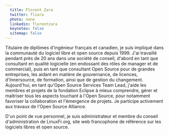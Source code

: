 ```yaml
---
  title: Florent Zara
  twitter: flzara
  photo: none
  linkedin: florentzara
  keynotes: false
  sitemap: false
---
```

Titulaire de diplômes d'ingénieur français et canadien, je suis impliqué dans la communauté du logiciel libre et open source depuis 1999. J'ai travaillé pendant près de 20 ans dans une société de conseil, d'abord en tant que consultant en qualité logicielle (en endossant des rôles de manager et de commercial), puis en tant que consultant Open Source pour de grandes entreprises, les aidant en matière de gouvernance, de licences, d'Innersource, de formation, ainsi que de gestion du changement. Aujourd'hui, en tant qu'Open Source Services Team Lead, j'aide les membres et projets de la fondation Eclipse à mieux comprendre, gérer et maîtriser tous les aspects touchant à l'Open Source, pour notamment favoriser la collaboration et l'émergence de projets. Je participe activement aux travaux de l'Open Source Alliance.

D'un point de vue personnel, je suis administrateur et membre du conseil d'administration de LinuxFr.org, site web francophone de référence sur les logiciels libres et open source.

